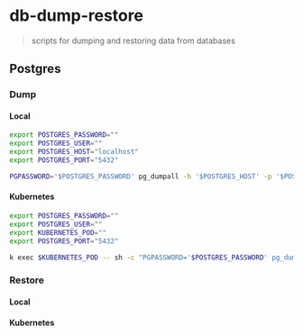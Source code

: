 # db-dump-restore

> scripts for dumping and restoring data from databases

## Postgres

### Dump

#### Local

```sh
export POSTGRES_PASSWORD=""
export POSTGRES_USER=""
export POSTGRES_HOST="localhost"
export POSTGRES_PORT="5432"

PGPASSWORD='$POSTGRES_PASSWORD' pg_dumpall -h '$POSTGRES_HOST' -p '$POSTGRES_PASSWORD' -U '$POSTGRES_USER'" > dump.sql
```

#### Kubernetes

```sh
export POSTGRES_PASSWORD=""
export POSTGRES_USER=""
export KUBERNETES_POD=""
export POSTGRES_PORT="5432"

k exec $KUBERNETES_POD -- sh -c "PGPASSWORD='$POSTGRES_PASSWORD' pg_dumpall -p '$POSTGRES_PORT' -U '$POSTGRES_USER'" > dump.sql
```

### Restore

#### Local

#### Kubernetes
